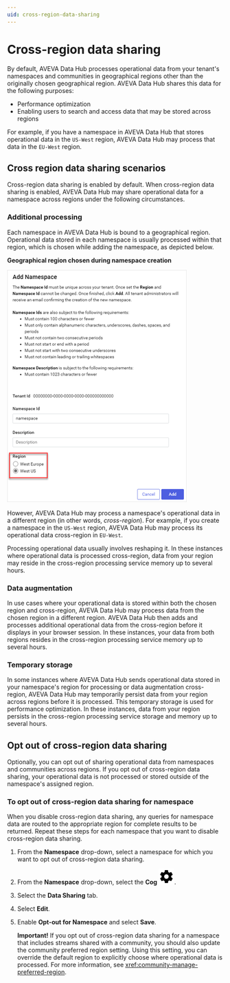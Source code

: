 ```yaml
---
uid: cross-region-data-sharing
---
```


# Cross-region data sharing

By default, AVEVA Data Hub processes operational data from your tenant's namespaces and communities in geographical regions other than the originally chosen geographical region. AVEVA Data Hub shares this data for the following purposes:

- Performance optimization
- Enabling users to search and access data that may be stored across regions

For example, if you have a namespace in AVEVA Data Hub that stores operational data in the `US-West` region, AVEVA Data Hub may process that data in the `EU-West` region.

## Cross region data sharing scenarios

Cross-region data sharing is enabled by default. When cross-region data sharing is enabled, AVEVA Data Hub may share operational data for a namespace across regions under the following circumstances.

### Additional processing

Each namespace in AVEVA Data Hub is bound to a geographical region. Operational data stored in each namespace is usually processed within that region, which is chosen while adding the namespace, as depicted below.

**Geographical region chosen during namespace creation**

![Namespace region](_images/add-namespace-region.png)

However, AVEVA Data Hub may process a namespace's operational data in a different region (in other words, _cross-region_). For example, if you create a namespace in the `US-West` region, AVEVA Data Hub may process its operational data cross-region in `EU-West`.

Processing operational data usually involves reshaping it. In these instances where operational data is processed cross-region, data from your region may reside in the cross-region processing service memory up to several hours.

### Data augmentation

In use cases where your operational data is stored within both the chosen region and cross-region, AVEVA Data Hub may process data from the chosen region in a different region. AVEVA Data Hub then adds and processes additional operational data from the cross-region before it displays in your browser session. In these instances, your data from both regions resides in the cross-region processing service memory up to several hours.

### Temporary storage

In some instances where AVEVA Data Hub sends operational data stored in your namespace's region for processing or data augmentation cross-region, AVEVA Data Hub may temporarily persist data from your region across regions before it is processed. This temporary storage is used for performance optimization. In these instances, data from your region persists in the cross-region processing service storage and memory up to several hours.

## Opt out of cross-region data sharing

Optionally, you can opt out of sharing operational data from namespaces and communities across regions. If you opt out of cross-region data sharing, your operational data is not processed or stored outside of the namespace's assigned region.

### To opt out of cross-region data sharing for namespace

When you disable cross-region data sharing, any queries for namespace data are routed to the appropriate region for complete results to be returned. Repeat these steps for each namespace that you want to disable cross-region data sharing.

1. From the **Namespace** drop-down, select a namespace for which you want to opt out of cross-region data sharing.

1. From the **Namespace** drop-down, select the **Cog** ![Cog](./_icons/default/cog.svg).

1. Select the **Data Sharing** tab.

1. Select **Edit**.

1. Enable **Opt-out for Namespace** and select **Save**.

	**Important!** If you opt out of cross-region data sharing for a namespace that includes streams shared with a community, you should also update the community preferred region setting. Using this setting, you can override the default region to explicitly choose where operational data is processed. For more information, see <xref:community-manage-preferred-region>.